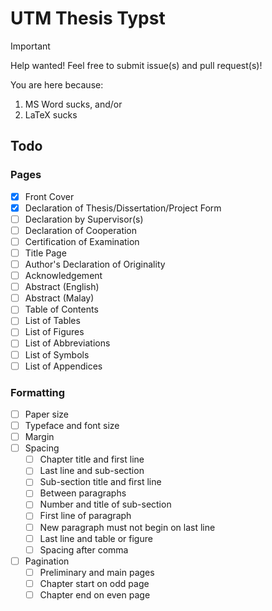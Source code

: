 # UTM Thesis Typst

> [!IMPORTANT]
> Help wanted! Feel free to submit issue(s) and pull request(s)!

You are here because:

1. MS Word sucks, and/or
2. LaTeX sucks

## Todo

### Pages

- [x] Front Cover
- [x] Declaration of Thesis/Dissertation/Project Form
- [ ] Declaration by Supervisor(s)
- [ ] Declaration of Cooperation
- [ ] Certification of Examination
- [ ] Title Page
- [ ] Author's Declaration of Originality
- [ ] Acknowledgement
- [ ] Abstract (English)
- [ ] Abstract (Malay)
- [ ] Table of Contents
- [ ] List of Tables
- [ ] List of Figures
- [ ] List of Abbreviations
- [ ] List of Symbols
- [ ] List of Appendices

### Formatting

- [ ] Paper size
- [ ] Typeface and font size
- [ ] Margin
- [ ] Spacing
  - [ ] Chapter title and first line
  - [ ] Last line and sub-section
  - [ ] Sub-section title and first line
  - [ ] Between paragraphs
  - [ ] Number and title of sub-section
  - [ ] First line of paragraph
  - [ ] New paragraph must not begin on last line
  - [ ] Last line and table or figure
  - [ ] Spacing after comma
- [ ] Pagination
  - [ ] Preliminary and main pages
  - [ ] Chapter start on odd page
  - [ ] Chapter end on even page
